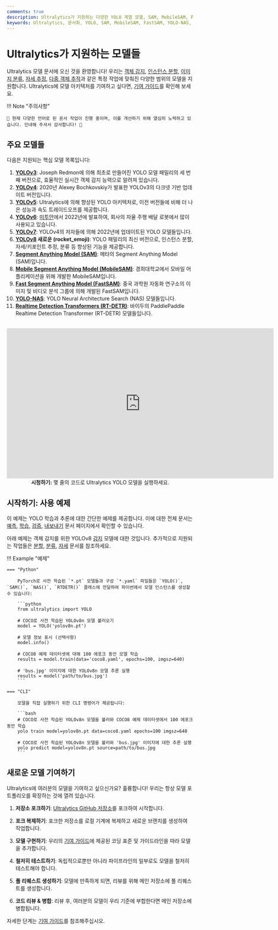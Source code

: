 ```yaml
---
comments: true
description: Ultralytics가 지원하는 다양한 YOLO 계열 모델, SAM, MobileSAM, FastSAM, YOLO-NAS, RT-DETR에 대해 알아보고 CLI와 Python 사용 예제를 통해 시작하세요.
keywords: Ultralytics, 문서화, YOLO, SAM, MobileSAM, FastSAM, YOLO-NAS, RT-DETR, 모델, 아키텍처, Python, CLI
---
```


# Ultralytics가 지원하는 모델들

Ultralytics 모델 문서에 오신 것을 환영합니다! 우리는 [객체 감지](../tasks/detect.md), [인스턴스 분할](../tasks/segment.md), [이미지 분류](../tasks/classify.md), [자세 추정](../tasks/pose.md), [다중 객체 추적](../modes/track.md)과 같은 특정 작업에 맞춰진 다양한 범위의 모델을 지원합니다. Ultralytics에 모델 아키텍처를 기여하고 싶다면, [기여 가이드](../../help/contributing.md)를 확인해 보세요.

!!! Note "주의사항"

    🚧 현재 다양한 언어로 된 문서 작업이 진행 중이며, 이를 개선하기 위해 열심히 노력하고 있습니다. 인내해 주셔서 감사합니다! 🙏

## 주요 모델들

다음은 지원되는 핵심 모델 목록입니다:

1. **[YOLOv3](yolov3.md)**: Joseph Redmon에 의해 최초로 만들어진 YOLO 모델 패밀리의 세 번째 버전으로, 효율적인 실시간 객체 감지 능력으로 알려져 있습니다.
2. **[YOLOv4](yolov4.md)**: 2020년 Alexey Bochkovskiy가 발표한 YOLOv3의 다크넷 기반 업데이트 버전입니다.
3. **[YOLOv5](yolov5.md)**: Ultralytics에 의해 향상된 YOLO 아키텍처로, 이전 버전들에 비해 더 나은 성능과 속도 트레이드오프를 제공합니다.
4. **[YOLOv6](yolov6.md)**: [미투안](https://about.meituan.com/)에서 2022년에 발표하여, 회사의 자율 주행 배달 로봇에서 많이 사용되고 있습니다.
5. **[YOLOv7](yolov7.md)**: YOLOv4의 저자들에 의해 2022년에 업데이트된 YOLO 모델들입니다.
6. **[YOLOv8](yolov8.md) 새로운 (rocket_emoji)**: YOLO 패밀리의 최신 버전으로, 인스턴스 분할, 자세/키포인트 추정, 분류 등 향상된 기능을 제공합니다.
7. **[Segment Anything Model (SAM)](sam.md)**: 메타의 Segment Anything Model (SAM)입니다.
8. **[Mobile Segment Anything Model (MobileSAM)](mobile-sam.md)**: 경희대학교에서 모바일 어플리케이션을 위해 개발한 MobileSAM입니다.
9. **[Fast Segment Anything Model (FastSAM)](fast-sam.md)**: 중국 과학원 자동화 연구소의 이미지 및 비디오 분석 그룹에 의해 개발된 FastSAM입니다.
10. **[YOLO-NAS](yolo-nas.md)**: YOLO Neural Architecture Search (NAS) 모델들입니다.
11. **[Realtime Detection Transformers (RT-DETR)](rtdetr.md)**: 바이두의 PaddlePaddle Realtime Detection Transformer (RT-DETR) 모델들입니다.

<p align="center">
  <br>
  <iframe width="720" height="405" src="https://www.youtube.com/embed/MWq1UxqTClU?si=nHAW-lYDzrz68jR0"
    title="YouTube video player" frameborder="0"
    allow="accelerometer; autoplay; clipboard-write; encrypted-media; gyroscope; picture-in-picture; web-share"
    allowfullscreen>
  </iframe>
  <br>
  <strong>시청하기:</strong> 몇 줄의 코드로 Ultralytics YOLO 모델을 실행하세요.
</p>

## 시작하기: 사용 예제

이 예제는 YOLO 학습과 추론에 대한 간단한 예제를 제공합니다. 이에 대한 전체 문서는 [예측](../modes/predict.md), [학습](../modes/train.md), [검증](../modes/val.md), [내보내기](../modes/export.md) 문서 페이지에서 확인할 수 있습니다.

아래 예제는 객체 감지를 위한 YOLOv8 [감지](../tasks/detect.md) 모델에 대한 것입니다. 추가적으로 지원되는 작업들은 [분할](../tasks/segment.md), [분류](../tasks/classify.md), [자세](../tasks/pose.md) 문서를 참조하세요.

!!! Example "예제"

    === "Python"

        PyTorch로 사전 학습된 `*.pt` 모델들과 구성 `*.yaml` 파일들은 `YOLO()`, `SAM()`, `NAS()`, `RTDETR()` 클래스에 전달하여 파이썬에서 모델 인스턴스를 생성할 수 있습니다:

        ```python
        from ultralytics import YOLO

        # COCO로 사전 학습된 YOLOv8n 모델 불러오기
        model = YOLO('yolov8n.pt')

        # 모델 정보 표시 (선택사항)
        model.info()

        # COCO8 예제 데이터셋에 대해 100 에포크 동안 모델 학습
        results = model.train(data='coco8.yaml', epochs=100, imgsz=640)

        # 'bus.jpg' 이미지에 대한 YOLOv8n 모델 추론 실행
        results = model('path/to/bus.jpg')
        ```

    === "CLI"

        모델을 직접 실행하기 위한 CLI 명령어가 제공됩니다:

        ```bash
        # COCO로 사전 학습된 YOLOv8n 모델을 불러와 COCO8 예제 데이터셋에서 100 에포크 동안 학습
        yolo train model=yolov8n.pt data=coco8.yaml epochs=100 imgsz=640

        # COCO로 사전 학습된 YOLOv8n 모델을 불러와 'bus.jpg' 이미지에 대한 추론 실행
        yolo predict model=yolov8n.pt source=path/to/bus.jpg
        ```

## 새로운 모델 기여하기

Ultralytics에 여러분의 모델을 기여하고 싶으신가요? 훌륭합니다! 우리는 항상 모델 포트폴리오를 확장하는 것에 열려 있습니다.

1. **저장소 포크하기**: [Ultralytics GitHub 저장소](https://github.com/ultralytics/ultralytics)를 포크하여 시작합니다.

2. **포크 복제하기**: 포크한 저장소를 로컬 기계에 복제하고 새로운 브랜치를 생성하여 작업합니다.

3. **모델 구현하기**: 우리의 [기여 가이드](../../help/contributing.md)에 제공된 코딩 표준 및 가이드라인을 따라 모델을 추가합니다.

4. **철저히 테스트하기**: 독립적으로뿐만 아니라 파이프라인의 일부로도 모델을 철저히 테스트해야 합니다.

5. **풀 리퀘스트 생성하기**: 모델에 만족하게 되면, 리뷰를 위해 메인 저장소에 풀 리퀘스트를 생성합니다.

6. **코드 리뷰 & 병합**: 리뷰 후, 여러분의 모델이 우리 기준에 부합한다면 메인 저장소에 병합됩니다.

자세한 단계는 [기여 가이드](../../help/contributing.md)를 참조해주십시오.
